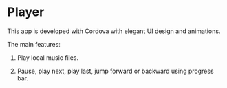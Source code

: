 # Player
This app is developed with Cordova with elegant UI design and animations.

The main features:

1. Play local music files.

2. Pause, play next, play last, jump forward or backward using progress bar.

